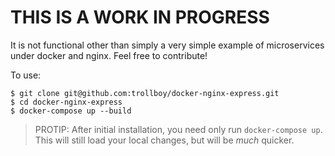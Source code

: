 # THIS IS A WORK IN PROGRESS
It is not functional other than simply a very simple example of microservices under docker and nginx.  Feel free to contribute!

To use:
```
$ git clone git@github.com:trollboy/docker-nginx-express.git
$ cd docker-nginx-express
$ docker-compose up --build
```
> PROTIP: After initial installation, you need only run `docker-compose up`.  This will still load your local changes, but will be *much* quicker.
